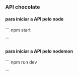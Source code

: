 ### API chocolate


#### para iniciar a API pelo node 
´´´
npm start

´´´


#### para iniciar a API pelo nodemon

´´´
npm run dev

´´´

